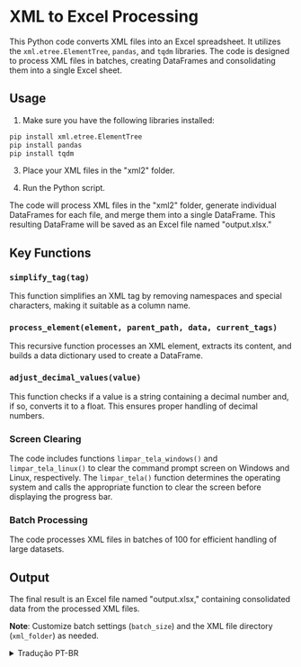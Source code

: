 # XML to Excel Processing

This Python code converts XML files into an Excel spreadsheet. It utilizes the `xml.etree.ElementTree`, `pandas`, and `tqdm` libraries. The code is designed to process XML files in batches, creating DataFrames and consolidating them into a single Excel sheet.

## Usage

1. Make sure you have the following libraries installed:

```cmd
pip install xml.etree.ElementTree
pip install pandas
pip install tqdm

```

3. Place your XML files in the "xml2" folder.

4. Run the Python script.

The code will process XML files in the "xml2" folder, generate individual DataFrames for each file, and merge them into a single DataFrame. This resulting DataFrame will be saved as an Excel file named "output.xlsx."

## Key Functions

### `simplify_tag(tag)`

This function simplifies an XML tag by removing namespaces and special characters, making it suitable as a column name.

### `process_element(element, parent_path, data, current_tags)`

This recursive function processes an XML element, extracts its content, and builds a data dictionary used to create a DataFrame.

### `adjust_decimal_values(value)`

This function checks if a value is a string containing a decimal number and, if so, converts it to a float. This ensures proper handling of decimal numbers.

### Screen Clearing

The code includes functions `limpar_tela_windows()` and `limpar_tela_linux()` to clear the command prompt screen on Windows and Linux, respectively. The `limpar_tela()` function determines the operating system and calls the appropriate function to clear the screen before displaying the progress bar.

### Batch Processing

The code processes XML files in batches of 100 for efficient handling of large datasets.

## Output

The final result is an Excel file named "output.xlsx," containing consolidated data from the processed XML files.

**Note**: Customize batch settings (`batch_size`) and the XML file directory (`xml_folder`) as needed.


<details>
  <summary> Tradução PT-BR </summary>

# Processamento de XML para Excel

Este código Python converte arquivos XML em uma planilha Excel. Ele utiliza as bibliotecas `xml.etree.ElementTree`, `pandas` e `tqdm`. O código foi desenvolvido para processar arquivos XML em lotes, criar DataFrames e consolidá-los em uma única planilha do Excel.

## Uso

1. Certifique-se de ter as seguintes bibliotecas instaladas:

```cmd
pip install xml.etree.ElementTree
pip install pandas
pip install tqdm

```

2. Coloque seus arquivos XML na pasta "xml2".

3. Execute o script Python.

O código irá processar os arquivos XML na pasta "xml2", gerar DataFrames individuais para cada arquivo e mesclá-los em um único DataFrame. Este DataFrame final será salvo como um arquivo Excel chamado "output.xlsx".

## Funções Principais

### `simplify_tag(tag)`

Esta função simplifica uma etiqueta XML removendo namespaces e caracteres especiais, tornando-a adequada como nome de coluna.

### `process_element(element, parent_path, data, current_tags)`

Esta função recursiva processa um elemento XML, extrai seu conteúdo e cria um dicionário de dados usado para criar um DataFrame.

### `adjust_decimal_values(value)`

Esta função verifica se um valor é uma string contendo um número decimal e, se for, converte-o em um número de ponto flutuante. Isso garante o tratamento adequado de números decimais.

### Limpeza de Tela

O código inclui as funções `limpar_tela_windows()` e `limpar_tela_linux()` para limpar a tela do prompt de comando no Windows e no Linux, respectivamente. A função `limpar_tela()` determina o sistema operacional e chama a função apropriada para limpar a tela antes de exibir a barra de progresso.

### Processamento em Lotes

O código processa arquivos XML em lotes de 100 para lidar eficientemente com conjuntos de dados grandes.

## Saída

O resultado final é um arquivo Excel chamado "output.xlsx" que contém dados consolidados dos arquivos XML processados.

**Observação**: Personalize as configurações de lote (`batch_size`) e o diretório de arquivos XML (`xml_folder`) conforme necessário.

</details>

